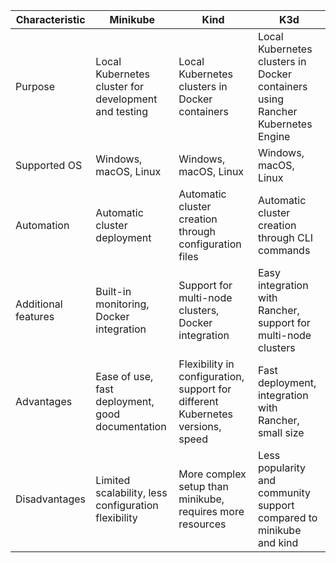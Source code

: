 | Characteristic | Minikube | Kind | K3d |
|----------------|----------|------|-----|
| Purpose        | Local Kubernetes cluster for development and testing | Local Kubernetes clusters in Docker containers | Local Kubernetes clusters in Docker containers using Rancher Kubernetes Engine |
| Supported OS   | Windows, macOS, Linux | Windows, macOS, Linux | Windows, macOS, Linux |
| Automation     | Automatic cluster deployment | Automatic cluster creation through configuration files | Automatic cluster creation through CLI commands |
| Additional features | Built-in monitoring, Docker integration | Support for multi-node clusters, Docker integration | Easy integration with Rancher, support for multi-node clusters |
| Advantages     | Ease of use, fast deployment, good documentation | Flexibility in configuration, support for different Kubernetes versions, speed | Fast deployment, integration with Rancher, small size |
| Disadvantages  | Limited scalability, less configuration flexibility | More complex setup than minikube, requires more resources | Less popularity and community support compared to minikube and kind |
